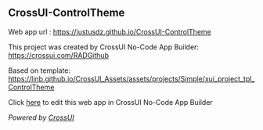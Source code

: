 ## CrossUI-ControlTheme
Web app url : https://justusdz.github.io/CrossUI-ControlTheme

This project was created by CrossUI No-Code App Builder: https://crossui.com/RADGithub

Based on template: https://linb.github.io/CrossUI_Assets/assets/projects/Simple/xui_project_tpl_ControlTheme

Click [here](https://crossui.com/RADGithub/#!from=github&owner=justusdz&repo=CrossUI-ControlTheme) to edit this web app in CrossUI No-Code App Builder

<i>Powered by [CrossUI](https://crossui.com)</i>
